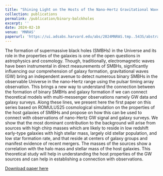 ```yaml
---
title: "Shining Light on the Hosts of the Nano-Hertz Gravitational Wave Sources: A Theoretical Perspective0"
collection: publications
permalink: /publication/binary-balckholes
excerpt: ''
date: 2024-02-10
venue: 'MNRAS'
paperurl: 'https://ui.adsabs.harvard.edu/abs/2024MNRAS.tmp..543S/abstract'
---
```


The formation of supermassive black holes (SMBHs) in the Universe and its role in the properties of the galaxies is one of 
the open questions in astrophysics and cosmology. Though, traditionally, electromagnetic waves have been instrumental in direct 
measurements of SMBHs, significantly influencing our comprehension of galaxy formation, gravitational waves (GW) bring an 
independent avenue to detect numerous binary SMBHs in the observable Universe in the nano-Hertz range using the pulsar 
timing array observation. This brings a new way to understand the connection between the formation of binary SMBHs and 
galaxy formation if we can connect theoretical models with multi-messenger observations namely GW data and galaxy surveys.
Along these lines, we present here the first paper on this series based on ROMULUS25 cosmological simulation on the properties of 
the host galaxies of SMBHs and propose on how this can be used to connect with observations of nano-Hertz GW signal and galaxy surveys. 
We show that the most dominant contribution to the background will arise from sources with high chirp masses which are likely to 
reside in low redshift early-type galaxies with high stellar mass, largely old stellar population, and low star formation rate, and that 
reside at centers of galaxy groups and manifest evidence of recent mergers. 
The masses of the sources show a correlation with the halo mass and stellar mass of the host galaxies. This theoretical study will 
help in understanding the host properties of the GW sources and can help in establishing a connection with observations.

[Download paper here](https://ui.adsabs.harvard.edu/abs/2024MNRAS.tmp..543S/abstract)



